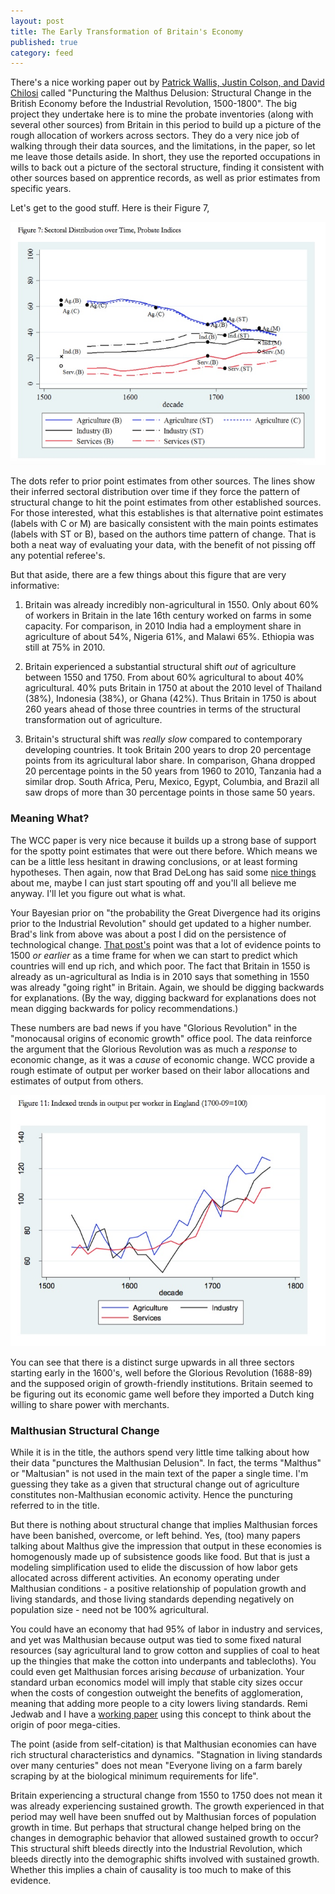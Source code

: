 ```yaml
---
layout: post
title: The Early Transformation of Britain's Economy
published: true
category: feed
---
```


There's a nice working paper out by [Patrick Wallis, Justin Colson, and David Chilosi](http://www.lse.ac.uk/economicHistory/workingPapers/2016/WP240.pdf) called "Puncturing the Malthus Delusion: Structural Change in the British Economy before the Industrial Revolution, 1500-1800". The big project they undertake here is to mine the probate inventories (along with several other sources) from Britain in this period to build up a picture of the rough allocation of workers across sectors. They do a very nice job of walking through their data sources, and the limitations, in the paper, so let me leave those details aside. In short, they use the reported occupations in wills to back out a picture of the sectoral structure, finding it consistent with other sources based on apprentice records, as well as prior estimates from specific years. 

Let's get to the good stuff. Here is their Figure 7,

![Sector Shares over time](/assets/WCC_fig7.png)

The dots refer to prior point estimates from other sources. The lines show their inferred sectoral distribution over time if they force the pattern of structural change to hit the point estimates from other established sources. For those interested, what this establishes is that alternative point estimates (labels with C or M) are basically consistent with the main points estimates (labels with ST or B), based on the authors time pattern of change. That is both a neat way of evaluating your data, with the benefit of not pissing off any potential referee's.

But that aside, there are a few things about this figure that are very informative:

1. Britain was already incredibly non-agricultural in 1550. Only about 60% of workers in Britain in the late 16th century worked on farms in some capacity. For comparison, in 2010 India had a employment share in agriculture of about 54%, Nigeria 61%, and Malawi 65%. Ethiopia was still at 75% in 2010. 

2. Britain experienced a substantial structural shift *out* of agriculture between 1550 and 1750. From about 60% agricultural to about 40% agricultural. 40% puts Britain in 1750 at about the 2010 level of Thailand (38%), Indonesia (38%), or Ghana (42%). Thus Britain in 1750 is about 260 years ahead of those three countries in terms of the structural transformation out of agriculture. 

3. Britain's structural shift was *really slow* compared to contemporary developing countries. It took Britain 200 years to drop 20 percentage points from its agricultural labor share. In comparison, Ghana dropped 20 percentage points in the 50 years from 1960 to 2010, Tanzania had a similar drop. South Africa, Peru, Mexico, Egypt, Columbia, and Brazil all saw drops of more than 30 percentage points in those same 50 years. 

### Meaning What?
The WCC paper is very nice because it builds up a strong base of support for the spotty point estimates that were out there before. Which means we can be a little less hesitant in drawing conclusions, or at least forming hypotheses. Then again, now that Brad DeLong has said some [nice things](http://equitablegrowth.org/equitablog/must-read-dietrich-vollrath-2/) about me, maybe I can just start spouting off and you'll all believe me anyway. I'll let you figure out what is what.

Your Bayesian prior on "the probability the Great Divergence had its origins prior to the Industrial Revolution" should get updated to a higher number. Brad's link from above was about a post I did on the persistence of technological change. [That post's](https://growthecon.com/blog/Persistence-Technology/) point was that a lot of evidence points to 1500 *or earlier* as a time frame for when we can start to predict which countries will end up rich, and which poor. The fact that Britain in 1550 is already as un-agricultural as India is in 2010 says that something in 1550 was already "going right" in Britain. Again, we should be digging backwards for explanations. (By the way, digging backward for explanations does not mean digging backwards for policy recommendations.)

These numbers are bad news if you have "Glorious Revolution" in the "monocausal origins of economic growth" office pool. The data reinforce the argument that the Glorious Revolution was as much a *response* to economic change, as it was a *cause* of economic change. WCC provide a rough estimate of output per worker based on their labor allocations and estimates of output from others. 

![Output per worker](/assets/WCC_fig11.png)

You can see that there is a distinct surge upwards in all three sectors starting early in the 1600's, well before the Glorious Revolution (1688-89) and the supposed origin of growth-friendly institutions. Britain seemed to be figuring out its economic game well before they imported a Dutch king willing to share power with merchants.

### Malthusian Structural Change
While it is in the title, the authors spend very little time talking about how their data "punctures the Malthusian Delusion". In fact, the terms "Malthus" or "Maltusian" is not used in the main text of the paper a single time. I'm guessing they take as a given that structural change out of agriculture constitutes non-Malthusian economic activity. Hence the puncturing referred to in the title.

But there is nothing about structural change that implies Malthusian forces have been banished, overcome, or left behind. Yes, (too) many papers talking about Malthus give the impression that output in these economies is homogenously made up of subsistence goods like food. But that is just a modeling simplification used to elide the discussion of how labor gets allocated across different activities. An economy operating under Malthusian conditions - a positive relationship of population growth and living standards, and those living standards depending negatively on population size - need not be 100% agricultural. 

You could have an economy that had 95% of labor in industry and services, and yet was Malthusian because output was tied to some fixed natural resources (say agricultural land to grow cotton and supplies of coal to heat up the thingies that make the cotton into underpants and tablecloths). You could even get Malthusian forces arising *because* of urbanization. Your standard urban economics model will imply that stable city sizes occur when the costs of congestion outweight the benefits of agglomeration, meaning that adding more people to a city lowers living standards. Remi Jedwab and I have a [working paper](/assets/jv2016_megacity.pdf) using this concept to think about the origin of poor mega-cities. 

The point (aside from self-citation) is that Malthusian economies can have rich structural characteristics and dynamics. "Stagnation in living standards over many centuries" does not mean "Everyone living on a farm barely scraping by at the biological minimum requirements for life". 

Britain experiencing a structural change from 1550 to 1750 does not mean it was already experiencing sustained growth. The growth experienced in that period may well have been snuffed out by Malthusian forces of population growth in time. But perhaps that structural change helped bring on the changes in demographic behavior that allowed sustained growth to occur? This structural shift bleeds directly into the Industrial Revolution, which bleeds directly into the demographic shifts involved with sustained growth. Whether this implies a chain of causality is too much to make of this evidence. 



